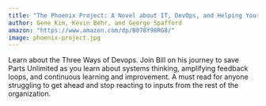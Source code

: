 ```yaml
---
title: "The Phoenix Project: A Novel about IT, DevOps, and Helping Your Business Win"
author: Gene Kim, Kevin Behr, and George Spafford 
amazon: "https://www.amazon.com/dp/B078Y98RG8/"
image: phoenix-project.jpg
---
```


Learn about the Three Ways of Devops. Join Bill on his journey to save Parts Unlimited as you learn about systems thinking, amplifying feedback loops, and continuous learning and improvement. A must read for anyone struggling to get ahead and stop reacting to inputs from the rest of the organization.